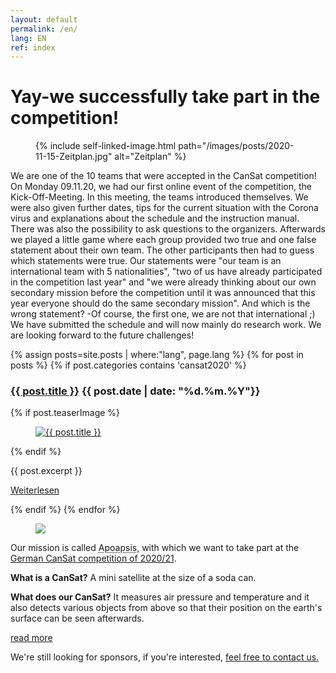```yaml
---
layout: default
permalink: /en/
lang: EN
ref: index
---
```


# Yay-we successfully take part in the competition!

<figure class="center medium">
  {% include self-linked-image.html path="/images/posts/2020-11-15-Zeitplan.jpg" alt="Zeitplan" %}
</figure>

We are one of the 10 teams that were accepted in the CanSat competition! On Monday 09.11.20, we had our first online event of the competition, the Kick-Off-Meeting. In this meeting, the teams introduced themselves. We were also given further dates, tips for the current situation with the Corona virus and explanations about the schedule and the instruction manual. There was also the possibility to ask questions to the organizers. Afterwards we played a little game where each group provided two true and one false statement about their own team. The other participants then had to guess which statements were true. Our statements were "our team is an international team with 5 nationalities", "two of us have already participated in the competition last year" and "we were already thinking about our own secondary mission before the competition until it was announced that this year everyone should do the same secondary mission". And which is the wrong statement? -Of course, the first one, we are not that international ;) We have submitted the schedule and will now mainly do research work. We are looking forward to the future challenges!


{% assign posts=site.posts | where:"lang", page.lang %}
{% for post in posts %}
{% if post.categories contains 'cansat2020' %}
<article class="post clearfix">
  <h3><a href="{{ site.baseurl }}{{ post.url }}">{{ post.title }}</a> <span class="meta">{{ post.date | date: "%d.%m.%Y"}}</span></h3>

  {% if post.teaserImage %}
    <figure class="left">
      <a href="{{ post.url }}">
        <img src="{{ post.teaserImage }}" alt="{{ post.title }}" />
      </a>
    </figure>
  {% endif %}

  <div class="entry">
    {{ post.excerpt }}
  </div>

  <a href="{{ site.baseurl }}{{ post.url }}" class="read-more">Weiterlesen</a>
</article>
{% endif %}
{% endfor %}

<div class="page-banner side-figure">
  <figure class="medium">
    <img src="{{ site.baseurl }}/images/logo-1024x512.png" />
  </figure>
  <div>
    <p>Our mission is called <abbr title="Apoapsis is an astronomical term: It describes the furthest point of an orbit from the central mass.">Apoapsis</abbr>, with which we want to take part at the <a href="https://cansat.de" target="_blank">German CanSat competition of 2020/21</a>.</p>
    <p><strong>What is a CanSat?</strong> A mini satellite at the size of a soda can.</p><!--beverage can?-->
    <p><strong>What does our CanSat?</strong> It measures air pressure and temperature and it also detects various objects from above so that their position on the earth's surface can be seen afterwards.</p>
    <p><a href="{{ site.baseurl }}/en/about/" class="read-more">read more</a></p>
  </div>
</div>

<p>We're still looking for sponsors, if you're interested, <a href="mailto:{{ site.footer-links.email }}" target="_blank">feel free to contact us.</a></p>
